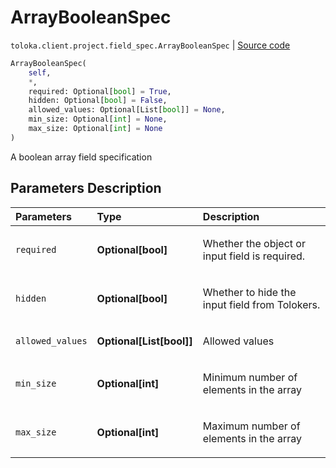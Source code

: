# ArrayBooleanSpec
`toloka.client.project.field_spec.ArrayBooleanSpec` | [Source code](https://github.com/Toloka/toloka-kit/blob/v1.1.3/src/client/project/field_spec.py#L141)

```python
ArrayBooleanSpec(
    self,
    *,
    required: Optional[bool] = True,
    hidden: Optional[bool] = False,
    allowed_values: Optional[List[bool]] = None,
    min_size: Optional[int] = None,
    max_size: Optional[int] = None
)
```

A boolean array field specification

## Parameters Description

| Parameters | Type | Description |
| :----------| :----| :-----------|
`required`|**Optional\[bool\]**|<p>Whether the object or input field is required.</p>
`hidden`|**Optional\[bool\]**|<p>Whether to hide the input field from Tolokers.</p>
`allowed_values`|**Optional\[List\[bool\]\]**|<p>Allowed values</p>
`min_size`|**Optional\[int\]**|<p>Minimum number of elements in the array</p>
`max_size`|**Optional\[int\]**|<p>Maximum number of elements in the array</p>
